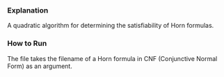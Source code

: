 
### Explanation
A quadratic algorithm for determining the satisfiability of Horn formulas.

### How to Run
The file takes the filename of a Horn formula in CNF (Conjunctive Normal Form) as an argument.
